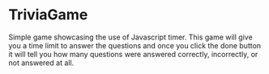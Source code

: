 # TriviaGame

Simple game showcasing the use of Javascript timer. This game will give you a time limit to answer the questions and once you click the done button it will tell you how many questions were answered correctly, incorrectly, or not answered at all.
